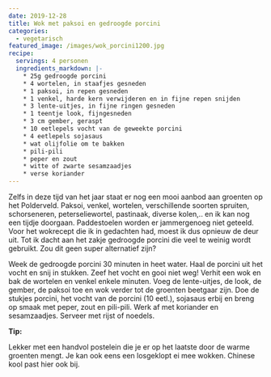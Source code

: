 ```yaml
---
date: 2019-12-28
title: Wok met paksoi en gedroogde porcini
categories:
  - vegetarisch
featured_image: /images/wok_porcini1200.jpg
recipe:
  servings: 4 personen
  ingredients_markdown: |-
    * 25g gedroogde porcini 
    * 4 wortelen, in staafjes gesneden
    * 1 paksoi, in repen gesneden
    * 1 venkel, harde kern verwijderen en in fijne repen snijden
    * 3 lente-uitjes, in fijne ringen gesneden
    * 1 teentje look, fijngesneden
    * 3 cm gember, geraspt
    * 10 eetlepels vocht van de geweekte porcini
    * 4 eetlepels sojasaus
    * wat olijfolie om te bakken
    * pili-pili
    * peper en zout    * witte of zwarte sesamzaadjes
    * verse koriander
---
```


Zelfs in deze tijd van het jaar staat er nog een mooi aanbod aan groenten op het Polderveld.
Paksoi, venkel, wortelen, verschillende soorten spruiten, schorseneren, peterseliewortel, pastinaak, diverse kolen,.. en ik kan nog een tijdje doorgaan.
Paddestoelen worden er jammergenoeg niet geteeld.
Voor het wokrecept die ik in gedachten had, moest ik dus opnieuw de deur uit.
Tot ik dacht aan het zakje gedroogde porcini die veel te weinig wordt gebruikt.
Zou dit geen super alternatief zijn?

<!--more-->

Week de gedroogde porcini 30 minuten in heet water.
Haal de porcini uit het vocht en snij in stukken.
Zeef het vocht en gooi niet weg!
Verhit een wok en bak de wortelen en venkel enkele minuten.
Voeg de lente-uitjes, de look, de gember, de paksoi toe en wok verder tot de groenten beetgaar zijn.
Doe de stukjes porcini, het vocht van de porcini (10 eetl.), sojasaus erbij en breng op smaak met peper, zout en pili-pili.
Werk af met koriander en sesamzaadjes.
Serveer met rijst of noedels.

<b>Tip: </b>

Lekker met een handvol postelein die je er op het laatste door de warme groenten mengt.
Je kan ook eens een losgeklopt ei mee wokken.
Chinese kool past hier ook bij.


